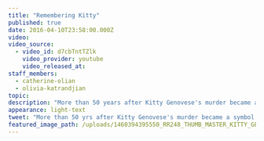 ```yaml
---
title: "Remembering Kitty"
published: true
date: 2016-04-10T23:58:00.000Z
video:
video_source:
  - video_id: d7cbTntTZlk
    video_provider: youtube
    video_released_at:
staff_members:
  - catherine-olian
  - olivia-katrandjian
topic:
description: "More than 50 years after Kitty Genovese's murder became a symbol of urban apathy, her partner, Mary Ann Zielonko remembers Kitty's life and impact."
appearance: light-text
tweet: "More than 50 yrs after Kitty Genovese's murder became a symbol of apathy, her partner remembers her:"
featured_image_path: /uploads/1460394395550_RR248_THUMB_MASTER_KITTY_GETTY_97323542.jpg
---
```

